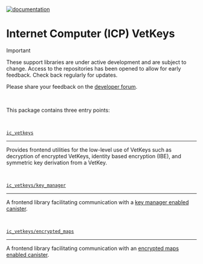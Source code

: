 [![documentation](https://img.shields.io/badge/documentation-online-blue)](https://5lfyp-mqaaa-aaaag-aleqa-cai.icp0.io/)

# Internet Computer (ICP) VetKeys

> [!IMPORTANT]
> These support libraries are under active development and are subject to change. Access to the repositories has been opened to allow for early feedback. Check back regularly for updates.
>
> Please share your feedback on the [developer forum](https://forum.dfinity.org/t/threshold-key-derivation-privacy-on-the-ic/16560/179).

<br>

This package contains three entry points:

<br>

[`ic_vetkeys`](https://5lfyp-mqaaa-aaaag-aleqa-cai.icp0.io/modules/_dfinity_vetkeys.html)

---

Provides frontend utilities for the low-level use of VetKeys such as decryption of encrypted VetKeys, identity based encryption (IBE), and symmetric key derivation from a VetKey.

<br>

[`ic_vetkeys/key_manager`](https://5lfyp-mqaaa-aaaag-aleqa-cai.icp0.io/modules/_dfinity_vetkeys_key_manager.html)

---

A frontend library facilitating communication with a [key manager enabled canister](https://docs.rs/ic_vetkeys/latest/TODO).

<br>

[`ic_vetkeys/encrypted_maps`](https://5lfyp-mqaaa-aaaag-aleqa-cai.icp0.io/modules/_dfinity_vetkeys_encrypted_maps.html)

---

A frontend library facilitating communication with an [encrypted maps enabled canister](https://docs.rs/ic_vetkeys/latest/TODO).

